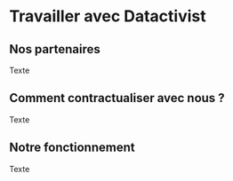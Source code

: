 # Travailler avec Datactivist

## Nos partenaires

Texte

## Comment contractualiser avec nous ?

Texte

## Notre fonctionnement

Texte
